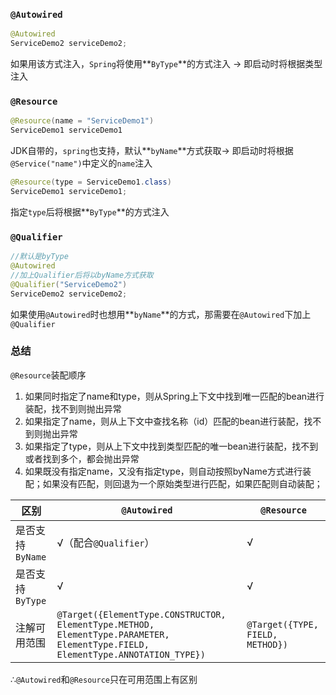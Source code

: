 ### `@Autowired`

```java
@Autowired
ServiceDemo2 serviceDemo2;
```

如果用该方式注入，`Spring`将使用**`ByType`**的方式注入 -> 即启动时将根据类型注入



### `@Resource`

```java
@Resource(name = "ServiceDemo1")
ServiceDemo1 serviceDemo1
```

JDK自带的，`spring`也支持，默认**`byName`**方式获取-> 即启动时将根据`@Service("name")`中定义的`name`注入

```java
@Resource(type = ServiceDemo1.class)
ServiceDemo1 serviceDemo1;
```

指定`type`后将根据**`ByType`**的方式注入



### `@Qualifier`

```java
//默认是byType
@Autowired
//加上Qualifier后将以byName方式获取
@Qualifier("ServiceDemo2")
ServiceDemo2 serviceDemo2;
```

如果使用`@Autowired`时也想用**`byName`**的方式，那需要在`@Autowired`下加上`@Qualifier`



### 总结

`@Resource`装配顺序

1. 如果同时指定了name和type，则从Spring上下文中找到唯一匹配的bean进行装配，找不到则抛出异常
2. 如果指定了name，则从上下文中查找名称（id）匹配的bean进行装配，找不到则抛出异常
3. 如果指定了type，则从上下文中找到类型匹配的唯一bean进行装配，找不到或者找到多个，都会抛出异常
4. 如果既没有指定name，又没有指定type，则自动按照byName方式进行装配；如果没有匹配，则回退为一个原始类型进行匹配，如果匹配则自动装配；



| 区别             | `@Autowired`                                                 | `@Resource`                      |
| ---------------- | ------------------------------------------------------------ | -------------------------------- |
| 是否支持`ByName` | √（配合`@Qualifier`）                                        | √                                |
| 是否支持`ByType` | √                                                            | √                                |
| 注解可用范围     | `@Target({ElementType.CONSTRUCTOR, ElementType.METHOD, ElementType.PARAMETER, ElementType.FIELD, ElementType.ANNOTATION_TYPE})` | `@Target({TYPE, FIELD, METHOD})` |

∴`@Autowired`和`@Resource`只在可用范围上有区别